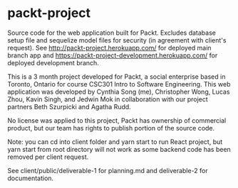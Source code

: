 # packt-project
Source code for the web application built for Packt. Excludes database setup file and sequelize model files for security (in agreement with client's request). See http://packt-project.herokuapp.com/ for deployed main branch app and https://packt-project-development.herokuapp.com/ for deployed development branch.

This is a 3 month project developed for Packt, a social enterprise based in Toronto, Ontario for course CSC301 Intro to Software Engineering.
This web application was developed by Cynthia Song (me), Christopher Wong, Lucas Zhou, Kavin Singh, and Jedwin Mok in collaboration with our project partners Beth Szurpicki and Agatha Rudd.

No license was applied to this project, Packt has ownership of commercial product, but our team has rights to publish portion of the source code.

Note: you can cd into client folder and yarn start to run React project, but yarn start from root directory will not work as some backend code has been removed per client request.

See client/public/deliverable-1 for planning.md and deliverable-2 for documentation.